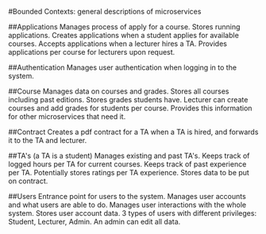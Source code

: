 #Bounded Contexts: general descriptions of microservices

##Applications
Manages process of apply for a course.
Stores running applications.
Creates applications when a student applies for available courses.
Accepts applications when a lecturer hires a TA.
Provides applications per course for lecturers upon request.

##Authentication
Manages user authentication when logging in to the system.

##Course
Manages data on courses and grades.
Stores all courses including past editions.
Stores grades students have.
Lecturer can create courses and add grades for students per course.
Provides this information for other microservices that need it.

##Contract
Creates a pdf contract for a TA when a TA is hired, and forwards it to the TA and lecturer.

##TA's
(a TA is a student)
Manages existing and past TA's.
Keeps track of logged hours per TA for current courses.
Keeps track of past experience per TA.
Potentially stores ratings per TA experience.
Stores data to be put on contract.

##Users
Entrance point for users to the system.
Manages user accounts and what users are able to do. 
Manages user interactions with the whole system.
Stores user account data. 
3 types of users with different privileges: Student, Lecturer, Admin.
An admin can edit all data.
